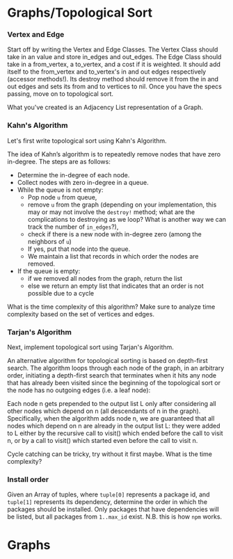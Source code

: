 # Graphs/Topological Sort

### Vertex and Edge

Start off by writing the Vertex and Edge Classes. The Vertex Class should take in an value and store in_edges and out_edges. The Edge Class should take in a from_vertex, a to_vertex, and a cost if it is weighted. It should add itself to the from_vertex and to_vertex's in and out edges respectively (accessor methods!). Its destroy method should remove it from the in and out edges and sets its from and to vertices to nil. Once you have the specs passing, move on to topological sort.

What you've created is an Adjacency List representation of a Graph.

### Kahn's Algorithm

Let's first write topological sort using Kahn's Algorithm.

The idea of Kahn’s algorithm is to repeatedly remove nodes that have zero in-degree. The steps are as follows:

* Determine the in-degree of each node.
* Collect nodes with zero in-degree in a queue.
* While the queue is not empty:
  - Pop node `u` from queue,
  - remove `u` from the graph (depending on your implementation, this may or may not involve the `destroy!` method; what are the complications to destroying as we loop? What is another way we can track the number of `in_edges`?),
  - check if there is a new node with in-degree zero (among the neighbors of `u`)
  - If yes, put that node into the queue.
  - We maintain a list that records in which order the nodes are removed.
* If the queue is empty:
  - if we removed all nodes from the graph, return the list
  - else we return an empty list that indicates that an order is not possible due to a cycle

What is the time complexity of this algorithm? Make sure to analyze time complexity based on the set of vertices and edges.

### Tarjan's Algorithm

Next, implement topological sort using Tarjan's Algorithm.

An alternative algorithm for topological sorting is based on depth-first search. The algorithm loops through each node of the graph, in an arbitrary order, initiating a depth-first search that terminates when it hits any node that has already been visited since the beginning of the topological sort or the node has no outgoing edges (i.e. a leaf node):

Each node n gets prepended to the output list L only after considering all other nodes which depend on n (all descendants of n in the graph). Specifically, when the algorithm adds node n, we are guaranteed that all nodes which depend on n are already in the output list L: they were added to L either by the recursive call to visit() which ended before the call to visit n, or by a call to visit() which started even before the call to visit n.

Cycle catching can be tricky, try without it first maybe.
What is the time complexity?


### Install order

Given an Array of tuples, where `tuple[0]` represents a package id, and `tuple[1]` represents its dependency, determine the order in which the packages should be installed. Only packages that have dependencies will be listed, but all packages from `1..max_id` exist. N.B. this is how `npm` works.
# Graphs
